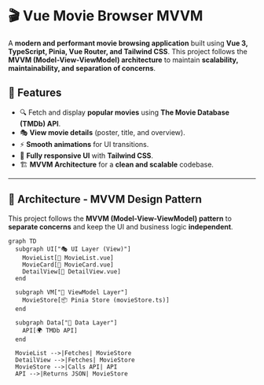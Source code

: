# 🎬 Vue Movie Browser MVVM

A **modern and performant movie browsing application** built using **Vue 3, TypeScript, Pinia, Vue Router, and Tailwind CSS**. This project follows the **MVVM (Model-View-ViewModel) architecture** to maintain **scalability, maintainability, and separation of concerns**.

## 🚀 Features

- 🔍 Fetch and display **popular movies** using **The Movie Database (TMDb) API**.
- 🎭 **View movie details** (poster, title, and overview).
- ⚡ **Smooth animations** for UI transitions.
- 📱 **Fully responsive UI** with **Tailwind CSS**.
- 🏗️ **MVVM Architecture** for a **clean and scalable** codebase.

---

## 📐 Architecture - MVVM Design Pattern

This project follows the **MVVM (Model-View-ViewModel) pattern** to **separate concerns** and keep the UI and business logic **independent**.

```mermaid
graph TD
  subgraph UI["🎭 UI Layer (View)"]
    MovieList[📜 MovieList.vue]
    MovieCard[🎴 MovieCard.vue]
    DetailView[📄 DetailView.vue]
  end

  subgraph VM["🧠 ViewModel Layer"]
    MovieStore[📦 Pinia Store (movieStore.ts)]
  end

  subgraph Data["📡 Data Layer"]
    API[🌍 TMDb API]
  end

  MovieList -->|Fetches| MovieStore
  DetailView -->|Fetches| MovieStore
  MovieStore -->|Calls API| API
  API -->|Returns JSON| MovieStore